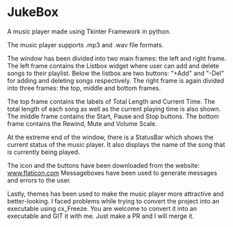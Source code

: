 # JukeBox
A music player made using Tkinter Framework in python.

The music player supports .mp3 and .wav file formats.

The window has been divided into two main frames: the left and right frame.
The left frame contains the Listbox widget where user can add
and delete songs to their playlist. Below the listbox are two buttons: "+Add" and "-Del" for adding and deleting songs respectively.
The right frame is again divided into three frames: the top, middle and bottom frames.

The top frame contains the labels of Total Length and Current Time. The total length of each song as well as the current playing time is also shown. 
The middle frame contains the Start, Pause and Stop buttons.
The bottom frame contains the Rewind, Mute and Volume Scale.

At the extreme end of the window, there is a StatusBar which shows the current status of the music player. It also displays the name of the song that is currently being played.

The icon and the buttons have been downloaded from the website: www.flaticon.com
Messageboxes have been used to generate messages and errors to the user.
 
Lastly, themes has been used to make the music player more attractive and better-looking.
I faced problems while trying to convert the project into an executable using cx_Freeze. You are welcome to convert it into an executable and GIT it with me. Just make a PR and I will merge it.

